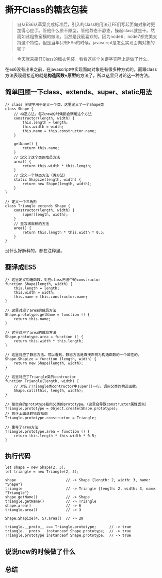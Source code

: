 # 撕开Class的糖衣包装

> 自从ES6从草案变成标准后，引入的class的用法让FE们写起面向对象时更加得心应手。管他什么原不原型，管他静态不静态，操起class就是干。然而如此粗鲁蛮横的做法，当然是我最喜欢的，因为node6、node7都完美支持这个特性。但是当年只有ES5的时候，javascript是怎么实现面向对象的呢？

> 今天就来撕开Class的糖衣包装，看看这些个关键字实际上是做了什么。

在es6没有出来之前，在javascript中实现面向对象是有很多种方式的，而跟class方法表现最接近的就是**构造函数+原型**的方法了。所以这里只讨论这一种方法。

## 简单回顾一下class、extends、super、static用法
```
// class 关键字用于定义一个类，这里定义了一个Shape类
class Shape {
    // 构造方法，每次new的时候都会调用这个方法
    constructor(length, width) {
        this.length = length;
        this.width = width;
        this.name = this.constructor.name;
    }

    getName() {
        return this.name;
    }
    // 定义了这个类的成员方法
    area() {
        return this.width * this.length;
    }
    // 定义一个静态方法（类方法）
    static Shapize(length, width) {
        return new Shape(length, width);
    }
}

// 定义一个三角形
class Triangle extends Shape {
    constructor(length, width) {
        super(length, width);
    }
    // 重写求面积的方法
    area() {
        return this.length * this.width * 0.5;
    }
}
```
没什么好解释的，都在注释里。

## 翻译成ES5
```
// 这里定义构造函数，对应class用法中的constructor
function Shape(length, width) {
    this.length = length;
    this.width = width;
    this.name = this.constructor.name;
}

// 这里对应了area的成员方法
Shape.prototype.getName = function () {
    return this.name;
}

// 这里对应了area的成员方法
Shape.prototype.area = function () {
    return this.width * this.length;
}

// 这里对应了静态方法。可以看到，静态方法是直接声明为构造函数的一个属性的。
Shape.Shapize = function (length, width) {
    return new Shape(length, width);
}

// 这里对应了Triangle类的contructor
function Triangle(length, width) {
    // 对应了Triangle类contructor中super()一行。调用父类的构造函数。
    Shape.call(this, length, width);
}

// 使自身的prototype指向父类的prototype。（这里会导致constructor属性丢失）
Triangle.prototype = Object.create(Shape.prototype);
// 修正上面说的错误指向
Triangle.prototype.constructor = Triangle;

// 重写了area方法
Triangle.prototype.area = function () {
    return this.length * this.width * 0.5;
}
```

## 执行代码
```
let shape = new Shape(2, 3);
let triangle = new Triangle(2, 3);

shape                       // -> Shape {length: 2, width: 3, name: "Shape"}
triangle                    // -> Triangle {length: 2, width: 3, name: "Triangle"}
shape.getName()             // -> Shape
triangle.getName()          // -> Triangle
shape.area()                // -> 6
triangle.area()             // -> 3

Shape.Shapize(4, 5).area()  // -> 20

triangle.__proto__ === Triangle.prototype;      // -> true
triangle.__proto__ instanceof Shape.prototype;  // -> true
Triangle.prototype instanceof Shape.prototype;  // -> true
```

## 说说new的时候做了什么


## 总结

